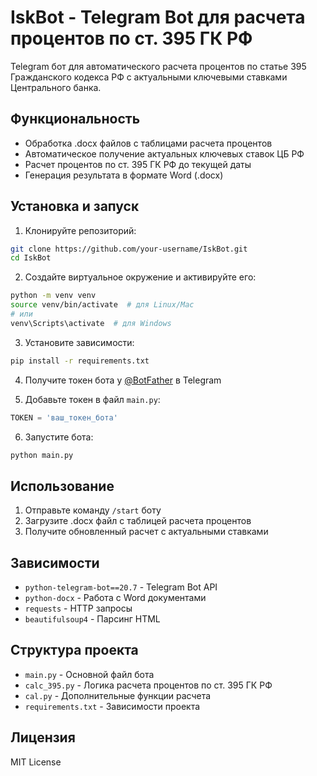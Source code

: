 # IskBot - Telegram Bot для расчета процентов по ст. 395 ГК РФ

Telegram бот для автоматического расчета процентов по статье 395 Гражданского кодекса РФ с актуальными ключевыми ставками Центрального банка.

## Функциональность

- Обработка .docx файлов с таблицами расчета процентов
- Автоматическое получение актуальных ключевых ставок ЦБ РФ
- Расчет процентов по ст. 395 ГК РФ до текущей даты
- Генерация результата в формате Word (.docx)

## Установка и запуск

1. Клонируйте репозиторий:
```bash
git clone https://github.com/your-username/IskBot.git
cd IskBot
```

2. Создайте виртуальное окружение и активируйте его:
```bash
python -m venv venv
source venv/bin/activate  # для Linux/Mac
# или
venv\Scripts\activate  # для Windows
```

3. Установите зависимости:
```bash
pip install -r requirements.txt
```

4. Получите токен бота у [@BotFather](https://t.me/BotFather) в Telegram

5. Добавьте токен в файл `main.py`:
```python
TOKEN = 'ваш_токен_бота'
```

6. Запустите бота:
```bash
python main.py
```

## Использование

1. Отправьте команду `/start` боту
2. Загрузите .docx файл с таблицей расчета процентов
3. Получите обновленный расчет с актуальными ставками

## Зависимости

- `python-telegram-bot==20.7` - Telegram Bot API
- `python-docx` - Работа с Word документами
- `requests` - HTTP запросы
- `beautifulsoup4` - Парсинг HTML

## Структура проекта

- `main.py` - Основной файл бота
- `calc_395.py` - Логика расчета процентов по ст. 395 ГК РФ
- `cal.py` - Дополнительные функции расчета
- `requirements.txt` - Зависимости проекта

## Лицензия

MIT License
